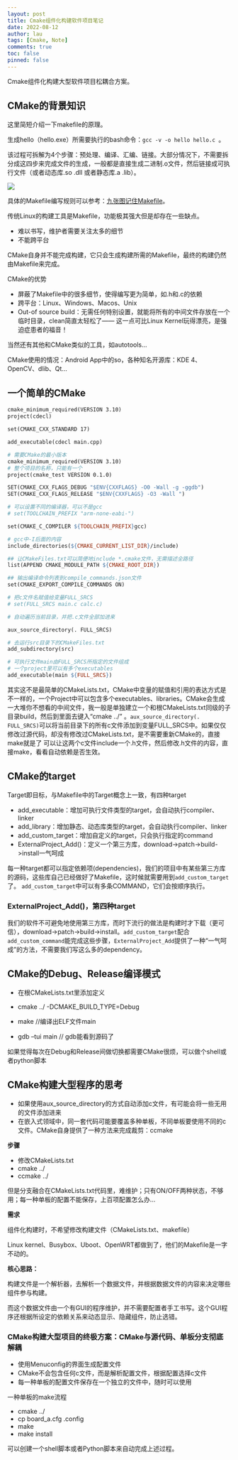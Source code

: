 ```yaml
---
layout: post
title: Cmake组件化构建软件项目笔记
date: 2022-08-12
author: lau
tags: [Cmake, Note]
comments: true
toc: false
pinned: false
---
```


Cmake组件化构建大型软件项目松耦合方案。

<!-- more -->

## CMake的背景知识

这里简短介绍一下makefile的原理。

生成hello（hello.exe）所需要执行的bash命令：`gcc -v -o hello hello.c `。

该过程可拆解为4个步骤：预处理、编译、汇编、链接。大部分情况下，不需要拆分成这四步来完成文件的生成，一般都是直接生成二进制.o文件，然后链接成可执行文件（或者动态库.so .dll 或者静态库.a .lib）。

![](https://pic1.zhimg.com/v2-8c46167e41d40f14e6f2ea02b4edacfe_1440w.jpg?source=172ae18b)

具体的Makefile编写规则可以参考：[九张图记住Makefile](https://zhuanlan.zhihu.com/p/163287897)。

传统Linux的构建工具是Makefile，功能极其强大但是却存在一些缺点。

- 难以书写，维护者需要关注太多的细节
- 不能跨平台

CMake自身并不能完成构建，它只会生成构建所需的Makefile，最终的构建仍然由Makefile来完成。

CMake的优势
- 屏蔽了Makefile中的很多细节，使得编写更为简单，如.h和.c的依赖
- 跨平台：Linux、Windows、Macos、Unix
- Out-of source build：无需任何特别设置，就能将所有的中间文件存放在一个临时目录，clean简直太轻松了—— 这一点可比Linux Kernel玩得漂亮，是强迫症患者的福音！

当然还有其他和CMake类似的工具，如autotools...

CMake使用的情况：Android App中的so，各种知名开源库：KDE 4、OpenCV、dlib、Qt...

## 一个简单的CMake
```makefile
cmake_minimum_required(VERSION 3.10)
project(cdecl)

set(CMAKE_CXX_STANDARD 17)

add_executable(cdecl main.cpp)

# 需要CMake的最小版本
cmake_minimum_required(VERSION 3.10)
# 整个项目的名称，只能有一个
project(cmake_test VERSION 0.1.0)

SET(CMAKE_CXX_FLAGS_DEBUG "$ENV{CXXFLAGS} -O0 -Wall -g -ggdb")
SET(CMAKE_CXX_FLAGS_RELEASE "$ENV{CXXFLAGS} -O3 -Wall ")

# 可以设置不同的编译器，可以不是gcc
# set(TOOLCHAIN_PREFIX "arm-none-eabi-")

set(CMAKE_C_COMPILER ${TOOLCHAIN_PREFIX}gcc)

# gcc中-I后面的内容
include_directories(${CMAKE_CURRENT_LIST_DIR}/include)

## 让CMakeFiles.txt可以简便地include *.cmake文件，无需描述全路径
list(APPEND CMAKE_MODULE_PATH ${CMAKE_ROOT_DIR})

## 输出编译命令列表到compile_commands.json文件
set(CMAKE_EXPORT_COMPILE_COMMANDS ON)

# 把c文件名赋值给变量FULL_SRCS
# set(FULL_SRCS main.c calc.c)

# 自动遍历当前目录，并把.c文件全部加进来

aux_source_directory(. FULL_SRCS)

# 去运行src目录下的CMakeFiles.txt
add_subdirectory(src)

# 可执行文件main由FULL_SRCS所指定的文件组成
# 一个project里可以有多个executables
add_executable(main ${FULL_SRCS})
```

其实这不是最简单的CMakeLists.txt，CMake中变量的赋值和引用的表达方式是不一样的，一个Project中可以包含多个executables、libraries。CMake会生成一大堆你不想看的中间文件，我一般是单独建立一个和根CMakeLists.txt同级的子目录build，然后到里面去键入“cmake ../”
。`aux_source_directory(. FULL_SRCS)`可以将当前目录下的所有c文件添加到变量FULL_SRCS中。如果仅仅修改过源代码，却没有修改过CMakeLists.txt，是不需要重新CMake的，直接make就是了
可以让这两个c文件include一个.h文件，然后修改.h文件的内容，直接make，看看自动依赖是否生效。

## CMake的target

Target即目标，与Makefile中的Target概念上一致，有四种target
- add_executable：增加可执行文件类型的target，会自动执行compiler、linker
- add_library：增加静态、动态库类型的target，会自动执行compiler、linker
- add_custom_target：增加自定义的target，只会执行指定的command
- ExternalProject_Add()：定义一个第三方库，download->patch->build->install一气呵成

每一种target都可以指定依赖项(dependencies)，我们的项目中有某些第三方库的源码，这些库自己已经做好了Makefile，这时候就需要用到`add_custom_target`了。
`add_custom_target`中可以有多条COMMAND，它们会按顺序执行。

### ExternalProject_Add()，第四种target

我们的软件不可避免地使用第三方库，而时下流行的做法是构建时才下载（更可信），download->patch->build->install。`add_custom_target`配合`add_custom_command`能完成这些步骤，`ExternalProject_Add`提供了一种“一气呵成”的方法，不需要我们写这么多的dependency。

## CMake的Debug、Release编译模式

- 在根CMakeLists.txt里添加定义

- cmake ../ -DCMAKE_BUILD_TYPE=Debug

- make	//编译出ELF文件main

- gdb –tui main	// gdb能看到源码了

如果觉得每次在Debug和Release间做切换都需要CMake很烦，可以做个shell或者python脚本

## CMake构建大型程序的思考
- 如果使用aux_source_directory的方式自动添加c文件，有可能会将一些无用的文件添加进来
- 在嵌入式领域中，同一套代码可能要覆盖多种单板，不同单板要使用不同的c文件。CMake自身提供了一种方法来完成裁剪：ccmake

**步骤**

- 修改CMakeLists.txt
- cmake ../
- ccmake ../

但是分支融合在CMakeLists.txt代码里，难维护；只有ON/OFF两种状态，不够用；每一种单板的配置不能保存，上百项配置怎么办...

**需求**

组件化构建时，不希望修改构建文件（CMakeLists.txt、makefile）

Linux kernel、Busybox、Uboot、OpenWRT都做到了，他们的Makefile是一字不动的。

**核心思路：**

构建文件是一个解析器，去解析一个数据文件，并根据数据文件的内容来决定哪些组件参与构建。

而这个数据文件由一个有GUI的程序维护，并不需要配置者手工书写。这个GUI程序还根据所设定的依赖关系来动态显示、隐藏组件，防止选错。

### CMake构建大型项目的终极方案：CMake与源代码、单板分支彻底解耦

- 使用Menuconfig的界面生成配置文件
- CMake不会包含任何c文件，而是解析配置文件，根据配置选择c文件 
- 每一种单板的配置文件保存在一个独立的文件中，随时可以使用

一种单板的make流程
- cmake ../
- cp board_a.cfg .config
- make
- make install

可以创建一个shell脚本或者Python脚本来自动完成上述过程。











